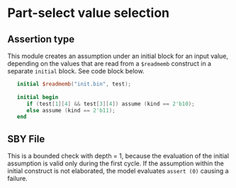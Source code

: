 # Part-select value selection
## Assertion type
This module creates an assumption under an initial block for an input value, depending on the values that are read from a `$readmemb` construct in a separate `initial` block. See code block below.

```verilog
   initial $readmemb("init.bin", test);
   
   initial begin
      if (test[1][4] && test[3][4]) assume (kind == 2'b10);
      else assume (kind == 2'b11);
   end
```
## SBY File
This is a bounded check with depth = 1, because the evaluation of the initial assumption is valid only during the first cycle.
If the assumption within the initial construct is not elaborated, the model evaluates `assert (0)` causing a failure.
